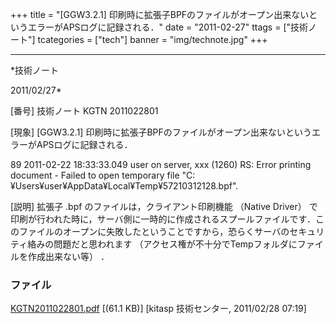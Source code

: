 ﻿+++
title = "[GGW3.2.1] 印刷時に拡張子BPFのファイルがオープン出来ないというエラーがAPSログに記録される．"
date = "2011-02-27"
ttags = ["技術ノート"]
tcategories = ["tech"]
banner = "img/technote.jpg"
+++

-----------------------------------------------------------------------------------------------------------------------------

*技術ノート

2011/02/27*


[番号]
技術ノート KGTN 2011022801

[現象]
[GGW3.2.1]
印刷時に拡張子BPFのファイルがオープン出来ないというエラーがAPSログに記録される．

89 2011-02-22 18:33:33.049 user on server, xxx (1260) RS: Error printing
document - Failed to open temporary file
"C:¥Users¥user¥AppData¥Local¥Temp¥57210312128.bpf".

[説明]
拡張子 .bpf のファイルは，クライアント印刷機能 （Native Driver）
で印刷が行われた時に，サーバ側に一時的に作成されるスプールファイルです．このファイルのオープンに失敗したということですから，恐らくサーバのセキュリティ絡みの問題だと思われます
（アクセス権が不十分でTempフォルダにファイルを作成出来ない等） ．


### ファイル

 
 


[KGTN2011022801.pdf](http://techreport.kitasp.net/attachments/download/505/KGTN2011022801.pdf)
 [(61.1 KB)] [kitasp 技術センター, 2011/02/28
07:19]


 


 

